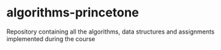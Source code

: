 # algorithms-princetone
Repository containing all the algorithms, data structures and assignments implemented during the course
